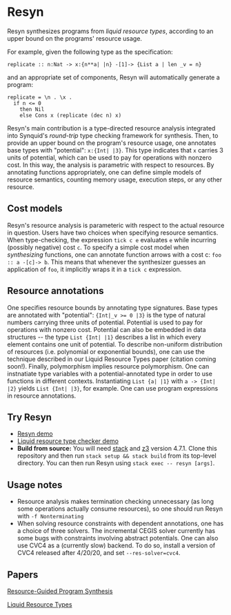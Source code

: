 # Resyn #

Resyn synthesizes programs from _liquid resource types_, according to 
an upper bound on the programs' resource usage. 

For example, given the following type as the specification:
```
replicate :: n:Nat -> x:{n**a| |n} -[1]-> {List a | len _v = n}
```
and an appropriate set of components, Resyn will automatically generate a program: 
```
replicate = \n . \x . 
  if n <= 0
    then Nil
    else Cons x (replicate (dec n) x)
```

Resyn's main contribution is a type-directed resource analysis
integrated into Synquid's _round-trip_ type checking framework for
synthesis. 
Then, to provide an upper bound on the program's resource
usage, one annotates base types with "potential": `x:{Int| |3}`. 
This type indicates that 
`x` carries 3 units of potential, which can be used to pay for operations
with nonzero cost. 
In this way, the analysis is parametric with respect
to resources. By annotating functions appropriately, one can define simple 
models of resource semantics, counting memory usage, execution steps, or 
any other resource.

## Cost models ##

Resyn's resource analysis is parameteric with respect to the actual resource in
question.
Users have two choices when specifying resource semantics. When type-checking,
the expression `tick c e` evaluates `e` while incurring (possibly negative) cost `c`.
To specify a simple cost model when _synthesizing_ functions, one can annotate function
arrows with a cost c: `foo :: a -[c]-> b`. 
This means that whenever the synthesizer guesses an application of `foo`, it
implicitly wraps it in a `tick c` expression.


## Resource annotations ##

One specifies resource bounds by annotating type signatures. 
Base types are annotated with "potential":
`{Int|_v >= 0 |3}` is the type of natural numbers carrying three
units of potential.
Potential is used to pay for operations with nonzero cost.
Potential can also be embedded in data structures -- the type
`List {Int| |1}` describes a list in which every element contains
one unit of potential.
To describe non-uniform distribution of resources (i.e. polynomial or
exponential bounds), one can use the technique described in our Liquid
Resource Types paper (citation coming soon!).
Finally, polymorphism implies resource polymorphism. 
One can instnatiate type variables with a potential-annotated type
in order to use functions in different contexts. 
Instantiating `List {a| |1}` with `a -> {Int| |2}` yields
`List {Int| |3}`, for example.
One can use program expressions in resource annotations.


## Try Resyn ##
* [Resyn demo](http://comcom.csail.mit.edu/comcom/#ReSyn)
* [Liquid resource type checker demo](http://comcom.csail.mit.edu/comcom/#LRT)
* **Build from source:** You will need [stack](https://docs.haskellstack.org/en/stable/README/) and [z3](https://github.com/Z3Prover/z3) version 4.7.1. Clone this repository and then run ```stack setup && stack build``` from its top-level directory.  You can then run Resyn using ```stack exec -- resyn [args]```.

## Usage notes ##
* Resource analysis makes termination checking unnecessary (as long some
  operations actually consume resources), so one should run Resyn with `-f
  Nonterminating`
* When solving resource constraints with dependent annotations, one has a choice
  of three solvers. The incremental CEGIS solver currently has
  some bugs with constraints involving abstract potentials.
  One can also use CVC4 as a (currently slow) backend. To do so, install a
  version of CVC4 released after 4/20/20, and set `--res-solver=cvc4`.

## Papers ## 
[Resource-Guided Program Synthesis](https://arxiv.org/abs/1904.07415)


[Liquid Resource Types](#)
